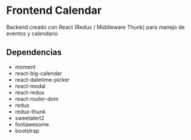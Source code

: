 
# Frontend Calendar

Backend creado con React (Redux / Middleware Thunk) para manejo de eventos y calendario

## Dependencias

- moment 
- react-big-calendar
- react-datetime-picker
- react-modal
- react-redux
- react-router-dom
- redux
- redux-thunk
- sweetalert2
- fontawesome
- bootstrap
